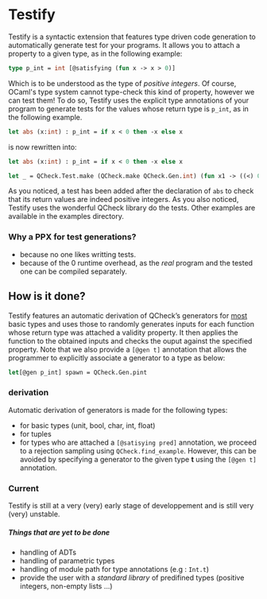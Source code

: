 # Testify
Testify is a syntactic extension that features type driven code
generation to automatically generate test for your programs. It allows
you to attach a property to a given type, as in the following example:

```OCaml
type p_int = int [@satisfying (fun x -> x > 0)]
```

Which is to be understood as the type of *positive integers*. Of
course, OCaml's type system cannot type-check this kind of property,
however we can test them!  To do so, Testify uses the explicit type
annotations of your program to generate tests for the values whose
return type is ```p_int```, as in the following example.

```OCaml
let abs (x:int) : p_int = if x < 0 then -x else x
```
is now rewritten into:

```OCaml
let abs (x:int) : p_int = if x < 0 then -x else x

let _ = QCheck.Test.make (QCheck.make QCheck.Gen.int) (fun x1 -> ((<) 0) (abs x1))
```

As you noticed, a test has been added after the declaration of
```abs``` to check that its return values are indeed positive
integers. As you also noticed, Testify uses the wonderful QCheck
library do the tests. Other examples are available in the examples
directory.

### Why a PPX for test generations?
- because no one likes writting tests.
- because of the 0 runtime overhead, as the *real* program and the tested one can be compiled separately.

## How is it done?
Testify features an automatic derivation of QCheck’s generators for
[most](#derivation) basic types and uses those to randomly generates
inputs for each function whose return type was attached a validity property.
It then applies the function to the obtained inputs and checks the
ouput against the specified property. Note that we also provide a
```[@gen t]``` annotation that allows the programmer to explicitly
associate a generator to a type as below:

```OCaml
let[@gen p_int] spawn = QCheck.Gen.pint
```

### derivation
Automatic derivation of generators is made for the following types:
- for basic types (unit, bool, char, int, float)
- for tuples
- for types who are attached a ```[@satisying pred]``` annotation, we
  proceed to a rejection sampling using
  ```QCheck.find_example```. However, this can be avoided by
  specifying a generator to the given type **t** using the ```[@gen
  t]``` annotation.

### Current
Testify is still at a very (very) early stage of developpement and is
still very (very) unstable.

##### Things that are yet to be done
- handling of ADTs
- handling of parametric types
- handling of module path for type annotations (e.g : `Int.t`)
- provide the user with a *standard library* of predifined types (positive integers, non-empty lists ...)

